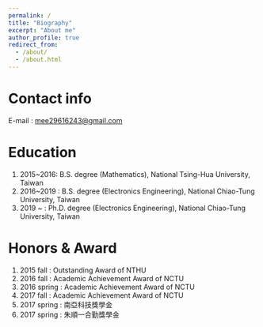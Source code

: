 ```yaml
---
permalink: /
title: "Biography"
excerpt: "About me"
author_profile: true
redirect_from: 
  - /about/
  - /about.html
---
```



Contact info
======
E-mail : mee29616243@gmail.com

Education
======
1. 2015~2016: B.S. degree (Mathematics), National Tsing-Hua University, Taiwan
1. 2016~2019 : B.S. degree (Electronics Engineering), National Chiao-Tung University, Taiwan
1. 2019 ~ : Ph.D. degree (Electronics Engineering), National Chiao-Tung University, Taiwan

Honors & Award
======
1. 2015 fall : Outstanding Award of NTHU
1. 2016 fall : Academic Achievement Award of NCTU
1. 2016 spring : Academic Achievement Award of NCTU
1. 2017 fall : Academic Achievement Award of NCTU
1. 2017 spring : 南亞科技獎學金
1. 2017 spring : 朱順一合勤獎學金


